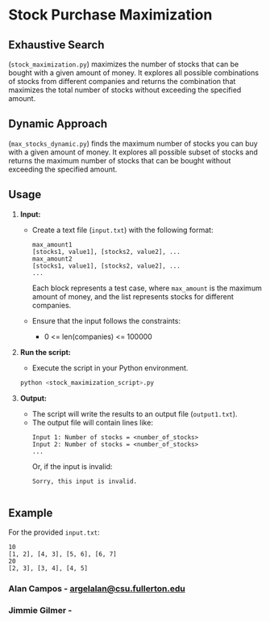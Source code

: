 # Stock Purchase Maximization

## Exhaustive Search
(`stock_maximization.py`) maximizes the number of stocks that can be bought with a given amount of money. It explores all possible combinations of stocks from different companies and returns the combination that maximizes the total number of stocks without exceeding the specified amount.

## Dynamic Approach
(`max_stocks_dynamic.py`) finds the maximum number of stocks you can buy with a given amount of money. It explores all possible subset of stocks and returns the maximum number of stocks that can be bought without exceeding the specified amount.

## Usage

1. **Input:**
    - Create a text file (`input.txt`) with the following format:
        ```
        max_amount1
        [stocks1, value1], [stocks2, value2], ...
        max_amount2
        [stocks1, value1], [stocks2, value2], ...
        ...
        ```
        Each block represents a test case, where `max_amount` is the maximum amount of money, and the list represents stocks for different companies.

    - Ensure that the input follows the constraints:
        - 0 <= len(companies) <= 100000

2. **Run the script:**
    - Execute the script in your Python environment.
    ```bash
    python <stock_maximization_script>.py
    ```

3. **Output:**
    - The script will write the results to an output file (`output1.txt`).
    - The output file will contain lines like:
        ```
        Input 1: Number of stocks = <number_of_stocks>
        Input 2: Number of stocks = <number_of_stocks>
        ...
        ```
        Or, if the input is invalid:
        ```
        Sorry, this input is invalid.
    ```
## Example

For the provided `input.txt`:
```plaintext
10
[1, 2], [4, 3], [5, 6], [6, 7]
20
[2, 3], [3, 4], [4, 5]
```

### Alan Campos - argelalan@csu.fullerton.edu
### Jimmie Gilmer - 
